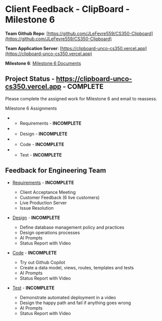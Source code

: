 # Client Feedback - ClipBoard - Milestone 6

**Team Github Repo**:  [https://github.com/JLeFevre559/CS350-Clipboard](https://github.com/JLeFevre559/CS350-Clipboard)

**Team Application Server**:  [https://clipboard-unco-cs350.vercel.app](https://clipboard-unco-cs350.vercel.app)

**Milestone 6**: [Milestone 6 Documents](https://github.com/JLeFevre559/CS350-Clipboard/tree/main/Documents/Milestone-6)


## Project Status - https://clipboard-unco-cs350.vercel.app - **COMPLETE**

Please complete the assigned work for Milestone 6 and email to reassess.

Milestone 6 Assignments

*  - Requirements  - **INCOMPLETE**
*  - Design        - **INCOMPLETE**
*  - Code          - **INCOMPLETE**
*  - Test          - **INCOMPLETE**


## Feedback for Engineering Team

* [Requirements](https://github.com/JLeFevre559/CS350-Clipboard/tree/main/Documents/Milestone-6/Requirements) - **INCOMPLETE**
    * Client Acceptance Meeting
    * Customer Feedback (6 live customers)
    * Live Production Server
    * Issue Resolution

* [Design](https://github.com/JLeFevre559/CS350-Clipboard/tree/main/Documents/Milestone-6/Design) - **INCOMPLETE**
    * Define database management policy and practices
    * Design operations processes
    * AI Prompts
    * Status Report with Video

* [Code](https://github.com/JLeFevre559/CS350-Clipboard/tree/main/Documents/Milestone-6/Code) - **INCOMPLETE**
    * Try out Github Copilot
    * Create a data model, views, routes, templates and tests
    * AI Prompts
    * Status Report with Video

* [Test](https://github.com/JLeFevre559/CS350-Clipboard/tree/main/Documents/Milestone-6/Test) - **INCOMPLETE**
    * Demonstrate automated deployment in a video
    * Design the happy path and fail if anything goes wrong
    * AI Prompts
    * Status Report with Video

